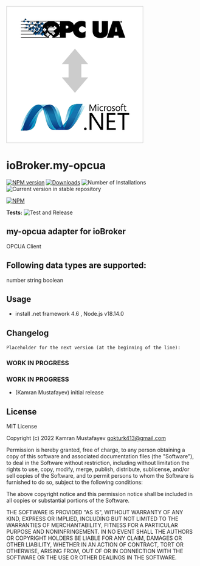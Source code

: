 ![Logo](admin/my-opcua.png)
# ioBroker.my-opcua

[![NPM version](https://img.shields.io/npm/v/iobroker.my-opcua.svg)](https://www.npmjs.com/package/iobroker.my-opcua)
[![Downloads](https://img.shields.io/npm/dm/iobroker.my-opcua.svg)](https://www.npmjs.com/package/iobroker.my-opcua)
![Number of Installations](https://iobroker.live/badges/my-opcua-installed.svg)
![Current version in stable repository](https://iobroker.live/badges/my-opcua-stable.svg)

[![NPM](https://nodei.co/npm/iobroker.my-opcua.png?downloads=true)](https://nodei.co/npm/iobroker.my-opcua/)

**Tests:** ![Test and Release](https://github.com/gokturk413/ioBroker.my-opcua/workflows/Test%20and%20Release/badge.svg)

## my-opcua adapter for ioBroker

OPCUA Client

## Following data types are supported:

number
string
boolean

## Usage
* install .net framework 4.6 , Node.js v18.14.0

## Changelog

    Placeholder for the next version (at the beginning of the line):
### **WORK IN PROGRESS**


### **WORK IN PROGRESS**
* (Kamran Mustafayev) initial release

## License
MIT License

Copyright (c) 2022 Kamran Mustafayev <gokturk413@gmail.com>

Permission is hereby granted, free of charge, to any person obtaining a copy
of this software and associated documentation files (the "Software"), to deal
in the Software without restriction, including without limitation the rights
to use, copy, modify, merge, publish, distribute, sublicense, and/or sell
copies of the Software, and to permit persons to whom the Software is
furnished to do so, subject to the following conditions:

The above copyright notice and this permission notice shall be included in all
copies or substantial portions of the Software.

THE SOFTWARE IS PROVIDED "AS IS", WITHOUT WARRANTY OF ANY KIND, EXPRESS OR
IMPLIED, INCLUDING BUT NOT LIMITED TO THE WARRANTIES OF MERCHANTABILITY,
FITNESS FOR A PARTICULAR PURPOSE AND NONINFRINGEMENT. IN NO EVENT SHALL THE
AUTHORS OR COPYRIGHT HOLDERS BE LIABLE FOR ANY CLAIM, DAMAGES OR OTHER
LIABILITY, WHETHER IN AN ACTION OF CONTRACT, TORT OR OTHERWISE, ARISING FROM,
OUT OF OR IN CONNECTION WITH THE SOFTWARE OR THE USE OR OTHER DEALINGS IN THE
SOFTWARE.